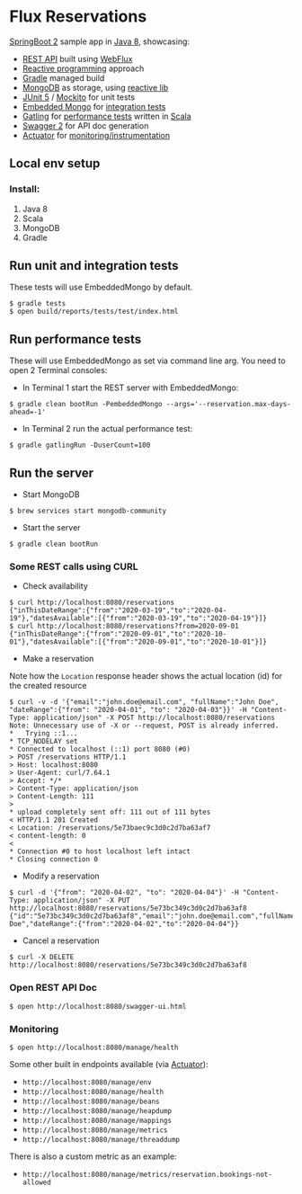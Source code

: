 # Flux Reservations

[SpringBoot 2](https://spring.io/projects/spring-boot) sample app in [Java 8](https://docs.oracle.com/javase/8/docs/api/), showcasing:

* [REST API](https://en.wikipedia.org/wiki/Representational_state_transfer) built using [WebFlux](https://docs.spring.io/spring/docs/current/spring-framework-reference/web-reactive.html)
* [Reactive programming](https://en.wikipedia.org/wiki/Reactive_programming) approach
* [Gradle](https://gradle.org) managed build
* [MongoDB](https://www.mongodb.com) as storage, using [reactive lib](https://docs.spring.io/spring-data/mongodb/docs/current/reference/html/#mongo.reactive.repositories)
* [JUnit 5](https://junit.org/junit5/) / [Mockito](https://github.com/mockito/mockito) for unit tests
* [Embedded Mongo](https://github.com/flapdoodle-oss/de.flapdoodle.embed.mongo) for [integration tests](https://martinfowler.com/bliki/IntegrationTest.html)
* [Gatling](https://gatling.io) for [performance tests](https://en.wikipedia.org/wiki/Software_performance_testing) written in [Scala](https://www.scala-lang.org)
* [Swagger 2](https://swagger.io) for API doc generation
* [Actuator](https://docs.spring.io/spring-boot/docs/current/reference/html/production-ready-features.html) for [monitoring/instrumentation](https://en.wikipedia.org/wiki/Instrumentation_(computer_programming)) 

## Local env setup

### Install:

1. Java 8
2. Scala
3. MongoDB
4. Gradle

## Run unit and integration tests
These tests will use EmbeddedMongo by default.
```
$ gradle tests
$ open build/reports/tests/test/index.html
```

##  Run performance tests
These will use EmbeddedMongo as set via command line arg.
You need to open 2 Terminal consoles:
* In Terminal 1 start the REST server with EmbeddedMongo:
```
$ gradle clean bootRun -PembeddedMongo --args='--reservation.max-days-ahead=-1' 
```
* In Terminal 2 run the actual performance test:
```
$ gradle gatlingRun -DuserCount=100 
```

## Run the server
* Start MongoDB
```
$ brew services start mongodb-community
```
* Start the server
```
$ gradle clean bootRun
```
### Some REST calls using CURL
* Check availability
```
$ curl http://localhost:8080/reservations
{"inThisDateRange":{"from":"2020-03-19","to":"2020-04-19"},"datesAvailable":[{"from":"2020-03-19","to":"2020-04-19"}]}
$ curl http://localhost:8080/reservations?from=2020-09-01
{"inThisDateRange":{"from":"2020-09-01","to":"2020-10-01"},"datesAvailable":[{"from":"2020-09-01","to":"2020-10-01"}]}
```
* Make a reservation

Note how the `Location` response header shows the actual location (id) for the created resource
```
$ curl -v -d '{"email":"john.doe@email.com", "fullName":"John Doe", "dateRange":{"from": "2020-04-01", "to": "2020-04-03"}}' -H "Content-Type: application/json" -X POST http://localhost:8080/reservations
Note: Unnecessary use of -X or --request, POST is already inferred.
*   Trying ::1...
* TCP_NODELAY set
* Connected to localhost (::1) port 8080 (#0)
> POST /reservations HTTP/1.1
> Host: localhost:8080
> User-Agent: curl/7.64.1
> Accept: */*
> Content-Type: application/json
> Content-Length: 111
> 
* upload completely sent off: 111 out of 111 bytes
< HTTP/1.1 201 Created
< Location: /reservations/5e73baec9c3d0c2d7ba63af7
< content-length: 0
< 
* Connection #0 to host localhost left intact
* Closing connection 0
```
* Modify a reservation
```
$ curl -d '{"from": "2020-04-02", "to": "2020-04-04"}' -H "Content-Type: application/json" -X PUT http://localhost:8080/reservations/5e73bc349c3d0c2d7ba63af8
{"id":"5e73bc349c3d0c2d7ba63af8","email":"john.doe@email.com","fullName":"John Doe","dateRange":{"from":"2020-04-02","to":"2020-04-04"}}
```
* Cancel a reservation
```
$ curl -X DELETE http://localhost:8080/reservations/5e73bc349c3d0c2d7ba63af8
```
### Open REST API Doc
```
$ open http://localhost:8080/swagger-ui.html
```
### Monitoring
```
$ open http://localhost:8080/manage/health
```
Some other built in endpoints available (via [Actuator](https://docs.spring.io/spring-boot/docs/2.0.x/actuator-api/html/)):
* `http://localhost:8080/manage/env`
* `http://localhost:8080/manage/health`
* `http://localhost:8080/manage/beans`
* `http://localhost:8080/manage/heapdump`
* `http://localhost:8080/manage/mappings`
* `http://localhost:8080/manage/metrics`
* `http://localhost:8080/manage/threaddump`

There is also a custom metric as an example:
* `http://localhost:8080/manage/metrics/reservation.bookings-not-allowed`



